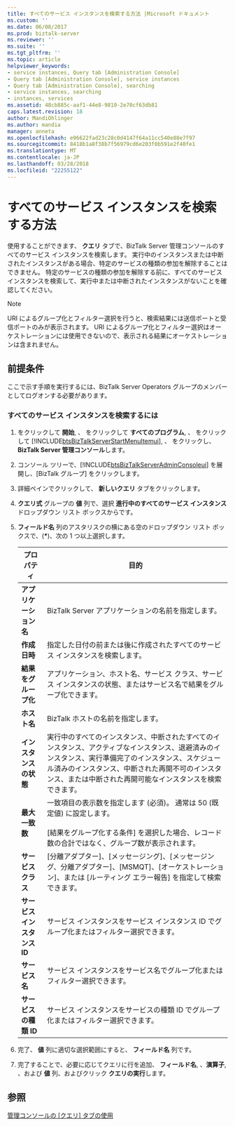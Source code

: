 ```yaml
---
title: すべてのサービス インスタンスを検索する方法 |Microsoft ドキュメント
ms.custom: ''
ms.date: 06/08/2017
ms.prod: biztalk-server
ms.reviewer: ''
ms.suite: ''
ms.tgt_pltfrm: ''
ms.topic: article
helpviewer_keywords:
- service instances, Query tab [Administration Console]
- Query tab [Administration Console], service instances
- Query tab [Administration Console], searching
- service instances, searching
- instances, services
ms.assetid: 48cb885c-aaf1-44e8-9810-2e70cf63db81
caps.latest.revision: 18
author: MandiOhlinger
ms.author: mandia
manager: anneta
ms.openlocfilehash: e96622fad23c28c0d4147f64a11cc540e88e7f97
ms.sourcegitcommit: 8418b1a8f38b7f56979cd6e203f0b591e2f40fe1
ms.translationtype: MT
ms.contentlocale: ja-JP
ms.lasthandoff: 03/28/2018
ms.locfileid: "22255122"
---
```

# <a name="how-to-search-for-all-service-instances"></a>すべてのサービス インスタンスを検索する方法
使用することができます、 **クエリ**  タブで、BizTalk Server 管理コンソールのすべてのサービス インスタンスを検索します。 実行中のインスタンスまたは中断されたインスタンスがある場合、特定のサービスの種類の参加を解除することはできません。 特定のサービスの種類の参加を解除する前に、すべてのサービス インスタンスを検索して、実行中または中断されたインスタンスがないことを確認してください。  
  
> [!NOTE]
>  URI によるグループ化とフィルター選択を行うと、検索結果には送信ポートと受信ポートのみが表示されます。 URI によるグループ化とフィルター選択はオーケストレーションには使用できないので、表示される結果にオーケストレーションは含まれません。  
  
## <a name="prerequisites"></a>前提条件  
 ここで示す手順を実行するには、BizTalk Server Operators グループのメンバーとしてログオンする必要があります。  
  
### <a name="to-search-for-all-service-instances"></a>すべてのサービス インスタンスを検索するには  
  
1.  をクリックして **開始**, 、 をクリックして **すべてのプログラム**, 、 をクリックして [!INCLUDE[btsBizTalkServerStartMenuItemui](../includes/btsbiztalkserverstartmenuitemui-md.md)], 、 をクリックし、 **BizTalk Server 管理コンソール**します。  
  
2.  コンソール ツリーで、[!INCLUDE[btsBizTalkServerAdminConsoleui](../includes/btsbiztalkserveradminconsoleui-md.md)] を展開し、[BizTalk グループ] をクリックします。  
  
3.  詳細ペインでクリックして、 **新しいクエリ**  タブをクリックします。  
  
4.  **クエリ式** グループの **値** 列で、選択 **進行中のすべてのサービス インスタンス** ドロップダウン リスト ボックスからです。  
  
5.  **フィールド名** 列のアスタリスクの横にある空のドロップダウン リスト ボックスで、(**\***)、次の 1 つ以上選択します。  
  
    |プロパティ|目的|  
    |--------------|----------------|  
    |**アプリケーション名**|BizTalk Server アプリケーションの名前を指定します。|  
    |**作成日時**|指定した日付の前または後に作成されたすべてのサービス インスタンスを検索します。|  
    |**結果をグループ化**|アプリケーション、ホスト名、サービス クラス、サービス インスタンスの状態、またはサービス名で結果をグループ化できます。|  
    |**ホスト名**|BizTalk ホストの名前を指定します。|  
    |**インスタンスの状態**|実行中のすべてのインスタンス、中断されたすべてのインスタンス、アクティブなインスタンス、退避済みのインスタンス、実行準備完了のインスタンス、スケジュール済みのインスタンス、中断された再開不可のインスタンス、または中断された再開可能なインスタンスを検索できます。|  
    |**最大一致数**|一致項目の表示数を指定します (必須)。 通常は 50 (既定値) に設定します。<br /><br /> [結果をグループ化する条件] を選択した場合、レコード数の合計ではなく、グループ数が表示されます。|  
    |**サービス クラス**|[分離アダプター]、[メッセージング]、[メッセージング、分離アダプター]、[MSMQT]、[オーケストレーション]、または [ルーティング エラー報告] を指定して検索できます。|  
    |**サービス インスタンス ID**|サービス インスタンスをサービス インスタンス ID でグループ化またはフィルター選択できます。|  
    |**サービス名**|サービス インスタンスをサービス名でグループ化またはフィルター選択できます。|  
    |**サービスの種類 ID**|サービス インスタンスをサービスの種類 ID でグループ化またはフィルター選択できます。|  
  
6.  完了、 **値** 列に適切な選択範囲にすると、 **フィールド名** 列です。  
  
7.  完了することで、必要に応じてクエリに行を追加、 **フィールド名**, 、**演算子**, 、および **値** 列、およびクリック **クエリの実行**します。  
  
## <a name="see-also"></a>参照  
 [管理コンソールの [クエリ] タブの使用](../core/using-the-administration-console-query-tab.md)